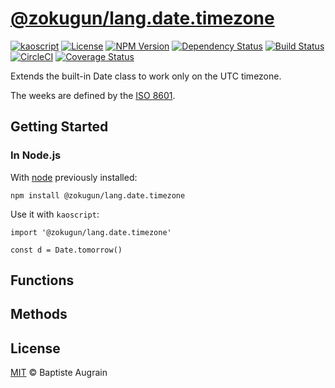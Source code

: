 [@zokugun/lang.date.timezone](https://github.com/ZokugunKS/lang.date.timezone)
============================================================

[![kaoscript](https://img.shields.io/badge/language-kaoscript-orange.svg)](https://github.com/kaoscript/kaoscript)
[![License](https://img.shields.io/badge/license-MIT-blue.svg)](./LICENSE)
[![NPM Version](https://img.shields.io/npm/v/@zokugun/lang.date.timezone.svg?colorB=green)](https://www.npmjs.com/package/@zokugun/lang.date.timezone)
[![Dependency Status](https://badges.depfu.com/badges/4fa5496a8c66276c41c9683037d6a12e/overview.svg)](https://depfu.com/github/ZokugunKS/lang.date.timezone)
[![Build Status](https://travis-ci.org/ZokugunKS/lang.date.timezone.svg?branch=master)](https://travis-ci.org/ZokugunKS/lang.date.timezone)
[![CircleCI](https://circleci.com/gh/ZokugunKS/lang.date.timezone/tree/master.svg?style=shield)](https://circleci.com/gh/ZokugunKS/lang.date.timezone/tree/master)
[![Coverage Status](https://img.shields.io/coveralls/ZokugunKS/lang.date.timezone/master.svg)](https://coveralls.io/github/ZokugunKS/lang.date.timezone)

Extends the built-in Date class to work only on the UTC timezone.

The weeks are defined by the [ISO 8601](https://en.wikipedia.org/wiki/ISO_8601#Week_dates).

Getting Started
---------------

### In Node.js

With [node](http://nodejs.org) previously installed:

	npm install @zokugun/lang.date.timezone

Use it with `kaoscript`:

```kaoscript
import '@zokugun/lang.date.timezone'

const d = Date.tomorrow()
```

Functions
---------


Methods
-------


License
-------

[MIT](http://www.opensource.org/licenses/mit-license.php) &copy; Baptiste Augrain
